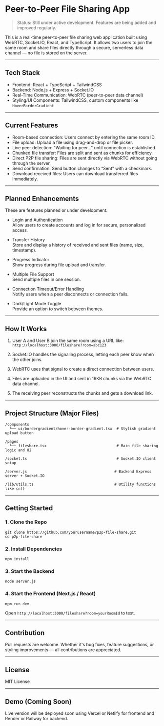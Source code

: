 # Peer-to-Peer File Sharing App

> Status: Still under active development. Features are being added and improved regularly.

This is a real-time peer-to-peer file sharing web application built using WebRTC, Socket.IO, React, and TypeScript. It allows two users to join the same room and share files directly through a secure, serverless data channel — no file is stored on the server.

---

## Tech Stack

- Frontend: React + TypeScript + TailwindCSS
- Backend: Node.js + Express + Socket.IO
- Real-Time Communication: WebRTC (peer-to-peer data channel)
- Styling/UI Components: TailwindCSS, custom components like `HoverBorderGradient`

---

## Current Features

- Room-based connection: Users connect by entering the same room ID.
- File upload: Upload a file using drag-and-drop or file picker.
- Live peer detection: "Waiting for peer..." until connection is established.
- Chunked file transfer: Files are split and sent as chunks for efficiency.
- Direct P2P file sharing: Files are sent directly via WebRTC without going through the server.
- Send confirmation: Send button changes to “Sent” with a checkmark.
- Download received files: Users can download transferred files immediately.

---

## Planned Enhancements

These are features planned or under development.

- Login and Authentication  
  Allow users to create accounts and log in for secure, personalized access.

- Transfer History  
  Store and display a history of received and sent files (name, size, timestamp).

- Progress Indicator  
  Show progress during file upload and transfer.

- Multiple File Support  
  Send multiple files in one session.

- Connection Timeout/Error Handling  
  Notify users when a peer disconnects or connection fails.

- Dark/Light Mode Toggle  
  Provide an option to switch between themes.

---

## How It Works

1. User A and User B join the same room using a URL like:  
   `http://localhost:3000/fileshare?room=abc123`

2. Socket.IO handles the signaling process, letting each peer know when the other joins.

3. WebRTC uses that signal to create a direct connection between users.

4. Files are uploaded in the UI and sent in 16KB chunks via the WebRTC data channel.

5. The receiving peer reconstructs the chunks and gets a download link.

---

## Project Structure (Major Files)

```
/components
  └── ui/bordergradient/hover-border-gradient.tsx  # Stylish gradient upload button

/pages
  └── fileshare.tsx                                # Main file sharing logic and UI

/socket.ts                                         # Socket.IO client setup

/server.js                                        # Backend Express server + Socket.IO

/lib/utils.ts                                     # Utility functions like cn()
```

---

## Getting Started

### 1. Clone the Repo

```
git clone https://github.com/yourusername/p2p-file-share.git
cd p2p-file-share
```

### 2. Install Dependencies

```
npm install
```

### 3. Start the Backend

```
node server.js
```

### 4. Start the Frontend (Next.js / React)

```
npm run dev
```

Open `http://localhost:3000/fileshare?room=yourRoomId` to test.

---

## Contribution

Pull requests are welcome. Whether it's bug fixes, feature suggestions, or styling improvements — all contributions are appreciated.

---

## License

MIT License

---

## Demo (Coming Soon)

Live version will be deployed soon using Vercel or Netlify for frontend and Render or Railway for backend.

